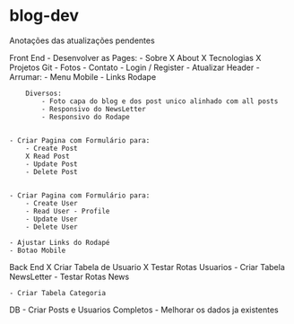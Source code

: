 # blog-dev

Anotações das atualizações pendentes

Front End
    - Desenvolver as Pages:
        - Sobre
            X About
            X Tecnologias
            X Projetos Git
            - Fotos
        - Contato
        - Login / Register
        - Atualizar Header
    - Arrumar:
        - Menu Mobile
        - Links Rodape
        
        Diversos:
            - Foto capa do blog e dos post unico alinhado com all posts
            - Responsivo do NewsLetter
            - Responsivo do Rodape
    
    
    - Criar Pagina com Formulário para: 
        - Create Post
        X Read Post
        - Update Post
        - Delete Post
    
    
    - Criar Pagina com Formulário para: 
        - Create User
        - Read User - Profile
        - Update User
        - Delete User
        
    - Ajustar Links do Rodapé
    - Botao Mobile
    
    
Back End
    X Criar Tabela de Usuario
    X Testar Rotas Usuarios
    - Criar Tabela NewsLetter
    - Testar Rotas News

    - Criar Tabela Categoria
    
    
DB
    - Criar Posts e Usuarios Completos
    - Melhorar os dados ja existentes